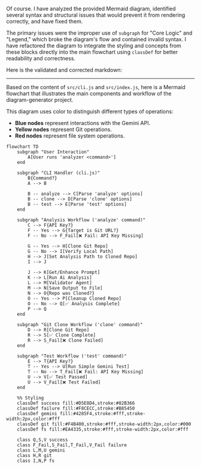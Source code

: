 Of course. I have analyzed the provided Mermaid diagram, identified several syntax and structural issues that would prevent it from rendering correctly, and have fixed them.

The primary issues were the improper use of `subgraph` for "Core Logic" and "Legend," which broke the diagram's flow and contained invalid syntax. I have refactored the diagram to integrate the styling and concepts from these blocks directly into the main flowchart using `classDef` for better readability and correctness.

Here is the validated and corrected markdown:

***

Based on the content of `src/cli.js` and `src/index.js`, here is a Mermaid flowchart that illustrates the main components and workflow of the diagram-generator project.

This diagram uses color to distinguish different types of operations:
- **Blue nodes** represent interactions with the Gemini API.
- **Yellow nodes** represent Git operations.
- **Red nodes** represent file system operations.

```mermaid
flowchart TD
    subgraph "User Interaction"
        A[User runs 'analyzer <command>']
    end

    subgraph "CLI Handler (cli.js)"
        B{Command?}
        A --> B

        B -- analyze --> C[Parse 'analyze' options]
        B -- clone --> D[Parse 'clone' options]
        B -- test --> E[Parse 'test' options]
    end

    subgraph "Analysis Workflow ('analyze' command)"
        C --> F{API Key?}
        F -- Yes --> G{Target is Git URL?}
        F -- No --> F_Fail[❌ Fail: API Key Missing]

        G -- Yes --> H[Clone Git Repo]
        G -- No --> I[Verify Local Path]
        H --> J[Set Analysis Path to Cloned Repo]
        I --> J

        J --> K[Get/Enhance Prompt]
        K --> L[Run Ai Analysis]
        L --> M[Validator Agent]
        M --> N[Save Output to File]
        N --> O{Repo was Cloned?}
        O -- Yes --> P[Cleanup Cloned Repo]
        O -- No --> Q[✅ Analysis Complete]
        P --> Q
    end

    subgraph "Git Clone Workflow ('clone' command)"
        D --> R[Clone Git Repo]
        R --> S[✅ Clone Complete]
        R --> S_Fail[❌ Clone Failed]
    end

    subgraph "Test Workflow ('test' command)"
        E --> T{API Key?}
        T -- Yes --> U[Run Simple Gemini Test]
        T -- No --> T_Fail[❌ Fail: API Key Missing]
        U --> V[✅ Test Passed]
        U --> V_Fail[❌ Test Failed]
    end

    %% Styling
    classDef success fill:#D5E8D4,stroke:#82B366
    classDef failure fill:#F8CECC,stroke:#B85450
    classDef gemini fill:#4285F4,stroke:#fff,stroke-width:2px,color:#fff
    classDef git fill:#F4B400,stroke:#fff,stroke-width:2px,color:#000
    classDef fs fill:#EA4335,stroke:#fff,stroke-width:2px,color:#fff

    class Q,S,V success
    class F_Fail,S_Fail,T_Fail,V_Fail failure
    class L,M,U gemini
    class H,R git
    class I,N,P fs
```
